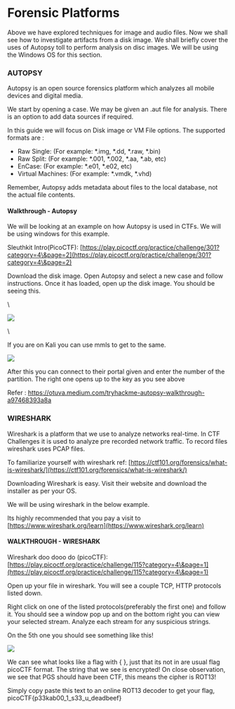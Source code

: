 # Forensic Platforms

&#x20;Above we have explored techniques for image and audio files. Now we shall see how to investigate artifacts from a disk image. We shall briefly cover the uses of Autopsy toll to perform analysis on disc images.  We will be using the Windows OS for this section.

### AUTOPSY&#x20;

Autopsy is an open source forensics platform which analyzes all mobile devices and digital media.&#x20;

We start by opening a case. We may be given an .aut file for analysis. There is an option to add data sources if required.&#x20;

In this guide we will focus on Disk image or VM File options.  The supported formats are :&#x20;

* Raw Single: (For example: \*.img, \*.dd, \*.raw, \*.bin)
* Raw Split: (For example: \*.001, \*.002, \*.aa, \*.ab, etc)
* EnCase: (For example: \*.e01, \*.e02, etc)
* Virtual Machines:  (For example: \*.vmdk, \*.vhd)

Remember, Autopsy adds metadata about files to the local database, not the actual file contents.

#### Walkthrough - Autopsy

We will be looking at an example on how Autopsy is used in CTFs. We will be using windows for this example.&#x20;

Sleuthkit Intro(PicoCTF): [https://play.picoctf.org/practice/challenge/301?category=4\&page=2](https://play.picoctf.org/practice/challenge/301?category=4\&page=2)

Download the disk image. Open Autopsy and select a new case and follow instructions. Once it has loaded, open up the disk image. You should be seeing this.

\


![](https://lh7-us.googleusercontent.com/docsz/AD\_4nXc\_bXV3KAbUdAX-8y1nib3xzdjmQEkuBdzQ56\_ZA5lJFMPzPxtUphUiDMTyMHpCF-LNSb7THiqLk0dY6Uetp\_P1ScQi-zMbFtt0LuAmp-dLxyW9GG1lh4xAFL5roPMnEwQbJSePFVukrADmPjTgMIDH8MC6?key=3tC4LW6BC-ghAujvhgrQ3Q)

\


If you are on Kali you can use mmls to get to the same.

![](https://lh7-us.googleusercontent.com/docsz/AD\_4nXc3N3wgmzcVpEZy2M0AJ1sxZZfIJdxWBdItPuR7Ho7\_FpC1rEJUi0fxox44XJIgAyxVXYJLoU7ikHh5oiW6V4XdSnqFouF8IhK29B3ouYCA9\_wqV8nL5mTDoajA-9UNJouOMLRJzzQZq34ibA9\_0Yp6TDo?key=3tC4LW6BC-ghAujvhgrQ3Q)

After this you can connect to their portal given and enter the number of the partition. The right one opens up to the key as you see above

Refer : https://otuva.medium.com/tryhackme-autopsy-walkthrough-a97468393a8a



### WIRESHARK

Wireshark is a platform that we use to analyze networks real-time. In CTF Challenges it is used to analyze pre recorded  network traffic. To record files wireshark uses PCAP files.&#x20;



To familiarize yourself with wireshark ref: [https://ctf101.org/forensics/what-is-wireshark/](https://ctf101.org/forensics/what-is-wireshark/)

Downloading Wireshark is easy. Visit their website and download the installer as per your OS.

We will be using wireshark in the below example.

Its highly recommended that you pay a visit to [https://www.wireshark.org/learn](https://www.wireshark.org/learn)

#### WALKTHROUGH - WIRESHARK

Wireshark doo dooo do (picoCTF): [https://play.picoctf.org/practice/challenge/115?category=4\&page=1](https://play.picoctf.org/practice/challenge/115?category=4\&page=1)

Open up your file in wireshark. You will see a couple TCP, HTTP protocols listed down.

Right click on one of the listed protocols(preferably the first one) and follow it. You should see a window pop up and on the bottom right you can view your selected stream. Analyze each stream for any suspicious strings.&#x20;

On the 5th one you should see something like this!&#x20;

![](https://lh7-us.googleusercontent.com/docsz/AD\_4nXdVsMV01oC18xzsmIhI8tXTGmGI\_zSEU8JPdkIdAY3UiOpIIdDPoTtizeh5189R\_CmJxeOy-XPe8UjnyxuWfYZYKT4IXViR279hkLbYTWvLedaOfGx5wnl9fRM9ITQdLR9Lxm-vEPGLMsx9A0GoFi\_U9pgj?key=3tC4LW6BC-ghAujvhgrQ3Q)

We can see what looks like a flag with { }, just that its not in are usual flag picoCTF format. The string that we see is encrypted! On close observation, we see that PGS should have been CTF, this means the cipher is ROT13!&#x20;

Simply copy paste this text to an online ROT13 decoder to get your flag, picoCTF{p33kab00\_1\_s33\_u\_deadbeef}
